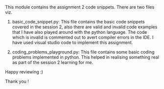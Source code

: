 This module contains the assignment 2 code snippets. There are two files viz.

1. basic_code_snippet.py: This file contains the basic code snippets covered in the session 2, also there are valid and invalid code examples that I have also played around with the python language. The code which is invalid is commented out to avert compiler errors in the IDE. I have used visual studio code to implement this assignment.

2. coding_problems_playground.py: This file contains some basic coding problems implemented in python. This helped in realising something real as part of the session 2 learning for me.

Happy reviewing :) 

Thank you !

